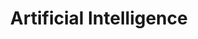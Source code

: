 ---
linktitle: AI
title: Artificial Intelligence
layout: docs

# View.
#   1 = List
#   2 = Compact
#   3 = Card
view: 3
draft: false

# Optional header image (relative to `assets/media/` folder).
header:
  caption: ""
  image: ""
---
